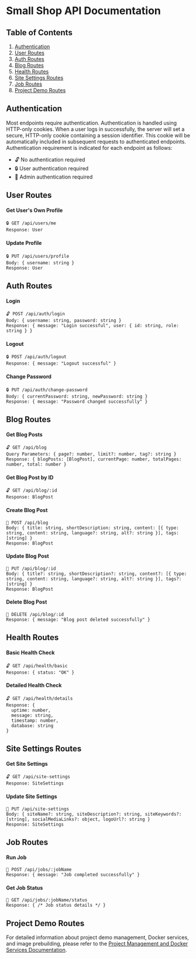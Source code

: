 # Small Shop API Documentation

## Table of Contents
1. [Authentication](#authentication)
2. [User Routes](#user-routes)
3. [Auth Routes](#auth-routes)
4. [Blog Routes](#blog-routes)
5. [Health Routes](#health-routes)
6. [Site Settings Routes](#site-settings-routes)
7. [Job Routes](#job-routes)
8. [Project Demo Routes](#project-demo-routes)

## Authentication

Most endpoints require authentication. Authentication is handled using HTTP-only cookies. When a user logs in successfully, the server will set a secure, HTTP-only cookie containing a session identifier. This cookie will be automatically included in subsequent requests to authenticated endpoints. Authentication requirement is indicated for each endpoint as follows:
 
 - 🔓 No authentication required
 - 🔒 User authentication required
 - 🔑 Admin authentication required

## User Routes

#### Get User's Own Profile
```
🔒 GET /api/users/me
Response: User
```

#### Update Profile
```
🔒 PUT /api/users/profile
Body: { username: string }
Response: User
```

## Auth Routes

#### Login
```
🔓 POST /api/auth/login
Body: { username: string, password: string }
Response: { message: "Login successful", user: { id: string, role: string } }
```

#### Logout
```
🔒 POST /api/auth/logout
Response: { message: "Logout successful" }
```

#### Change Password
```
🔒 PUT /api/auth/change-password
Body: { currentPassword: string, newPassword: string }
Response: { message: "Password changed successfully" }
```

## Blog Routes

#### Get Blog Posts
```
🔓 GET /api/blog
Query Parameters: { page?: number, limit?: number, tag?: string }
Response: { blogPosts: [BlogPost], currentPage: number, totalPages: number, total: number }
```

#### Get Blog Post by ID
```
🔓 GET /api/blog/:id
Response: BlogPost
```

#### Create Blog Post
```
🔑 POST /api/blog
Body: { title: string, shortDescription: string, content: [{ type: string, content: string, language?: string, alt?: string }], tags: [string] }
Response: BlogPost
```

#### Update Blog Post
```
🔑 PUT /api/blog/:id
Body: { title?: string, shortDescription?: string, content?: [{ type: string, content: string, language?: string, alt?: string }], tags?: [string] }
Response: BlogPost
```

#### Delete Blog Post
```
🔑 DELETE /api/blog/:id
Response: { message: "Blog post deleted successfully" }
```

## Health Routes

#### Basic Health Check
```
🔓 GET /api/health/basic
Response: { status: "OK" }
```

#### Detailed Health Check
```
🔓 GET /api/health/details
Response: { 
  uptime: number,
  message: string,
  timestamp: number,
  database: string
}
```

## Site Settings Routes

#### Get Site Settings
```
🔓 GET /api/site-settings
Response: SiteSettings
```

#### Update Site Settings
```
🔑 PUT /api/site-settings
Body: { siteName?: string, siteDescription?: string, siteKeywords?: [string], socialMediaLinks?: object, logoUrl?: string }
Response: SiteSettings
```

## Job Routes

#### Run Job
```
🔑 POST /api/jobs/:jobName
Response: { message: "Job completed successfully" }
```

#### Get Job Status
```
🔑 GET /api/jobs/:jobName/status
Response: { /* Job status details */ }
```

## Project Demo Routes

For detailed information about project demo management, Docker services, and image prebuilding, please refer to the [Project Management and Docker Services Documentation](./project-management-docker-services.md).
